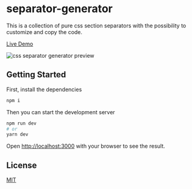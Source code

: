 # separator-generator

This is a collection of pure css section separators with the possibility to customize and copy the code.

[Live Demo](https://wweb.dev/resources/css-separator-generator)

![css separator generator preview](https://res.cloudinary.com/wwebdev/image/upload//v1585478579/resources/css-separator-generator_gsgzyp.png)


## Getting Started

First, install the dependencies

```bash
npm i
```


Then you can start the development server

```bash
npm run dev
# or
yarn dev
```

Open [http://localhost:3000](http://localhost:3000) with your browser to see the result.


## License
[MIT](https://choosealicense.com/licenses/mit/)
